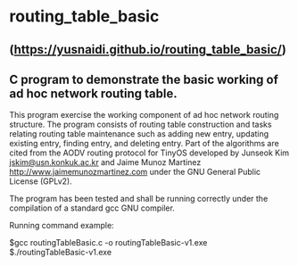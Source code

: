 # routing_table_basic  
## (https://yusnaidi.github.io/routing_table_basic/)

## C program to demonstrate  the basic working of ad hoc network routing table.

This program exercise the working component of ad hoc network routing structure.
The program consists of routing table construction and tasks relating 
routing table maintenance such as adding new entry, updating existing entry,
finding entry, and deleting entry. Part of the algorithms are cited from the
AODV routing protocol for TinyOS developed by Junseok Kim <jskim@usn.konkuk.ac.kr> 
and Jaime Munoz Martinez <http://www.jaimemunozmartinez.com> under the 
GNU General Public License (GPLv2).

The program has been tested and shall be running correctly under the compilation
of a standard gcc GNU compiler.

Running command example:

$gcc routingTableBasic.c -o routingTableBasic-v1.exe
<br>
$./routingTableBasic-v1.exe
